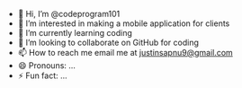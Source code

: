 - 👋 Hi, I’m @codeprogram101
- 👀 I’m interested in making a mobile application for clients
- 🌱 I’m currently learning coding
- 💞️ I’m looking to collaborate on GitHub for coding
- 📫 How to reach me email me at justinsapnu9@gmail.com
- 😄 Pronouns: ...
- ⚡ Fun fact: ...

<!---
codeprogram101/codeprogram101 is a ✨ special ✨ repository because its `README.md` (this file) appears on your GitHub profile.
You can click the Preview link to take a look at your changes.
--->
